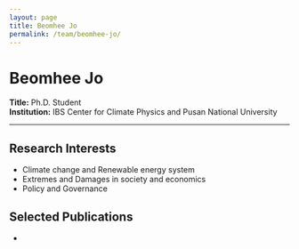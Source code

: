 ```yaml
---
layout: page
title: Beomhee Jo
permalink: /team/beomhee-jo/
---
```


# Beomhee Jo




**Title:** Ph.D. Student  
**Institution:** IBS Center for Climate Physics and Pusan National University  

---

## Research Interests
- Climate change and Renewable energy system
- Extremes and Damages in society and economics
- Policy and Governance


## Selected Publications

- 
